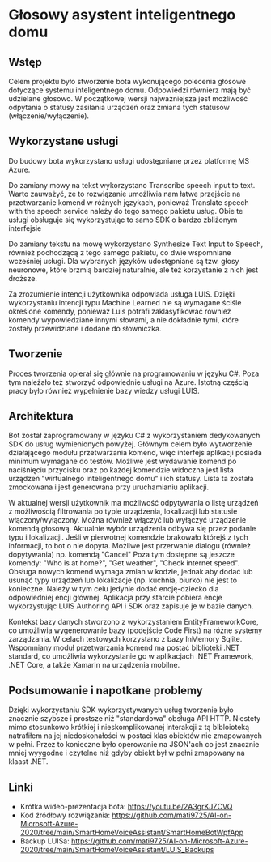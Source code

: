 # Głosowy asystent inteligentnego domu

## Wstęp

Celem projektu było stworzenie bota wykonującego polecenia głosowe dotyczące systemu inteligentnego domu. 
Odpowiedzi równierz mają być udzielane głosowo.
W początkowej wersji najważniejsza jest możliwość odpytania o statusy zasilania urządzeń oraz zmiana tych statusów (włączenie/wyłączenie).

## Wykorzystane usługi

Do budowy bota wykorzystano usługi udostępniane przez platformę MS Azure.

Do zamiany mowy na tekst wykorzystano Transcribe speech input to text. 
Warto zauważyć, że  to rozwiązanie umożliwia nam łatwe przejście na przetwarzanie komend w różnych językach, ponieważ Translate speech with the speech service należy do tego samego pakietu usług.
Obie te usługi obsługuje się wykorzystując to samo SDK o bardzo zbliżonym interfejsie

Do zamiany tekstu na mowę wykorzystano Synthesize Text Input to Speech, również pochodzącą z tego samego pakietu, co dwie wspomniane wcześniej usługi. Dla wybranych języków udostępniane są tzw. głosy neuronowe, które brzmią bardziej naturalnie, ale też korzystanie z nich jest droższe.

Za zrozumienie intencji użytkownika odpowiada usługa LUIS.
Dzięki wykorzystaniu intencji typu Machine Learned nie są wymagane ściśle określone komendy, ponieważ Luis potrafi zaklasyfikować również komendy wypowiedziane innymi słowami, a nie dokładnie tymi, które zostały przewidziane i dodane do słowniczka.

## Tworzenie

Proces tworzenia opierał się głównie na programowaniu w języku C#. 
Poza tym należało też stworzyć odpowiednie usługi na Azure.
Istotną częścią pracy było również wypełnienie bazy wiedzy usługi LUIS.

## Architektura

Bot został zaprogramowany w języku C# z wykorzystaniem dedykowanych SDK do usług wymienionych powyżej.
Głównym celem było wytworzenie działającego modułu przetwarzania komend, więc interfejs aplikacji posiada minimum wymagane do testów.
Możliwe jest wydawanie komend po naciśnięciu przycisku oraz po każdej komendzie widoczna jest lista urządzeń "wirtualnego inteligentnego domu" i ich statusy.
Lista ta została zmockowana i jest generowana przy uruchamianiu aplikacji.

W aktualnej wersji użytkownik ma możliwość odpytywania o listę urządzeń z możliwością filtrowania po typie urządzenia, lokalizacji lub statusie włączony/wyłączony.
Można również włączyć lub wyłączyć urządzenie komendą głosową. 
Aktualnie wybór urządzenia odbywa się przez podanie typu i lokalizacji.
Jeśli w pierwotnej komendzie brakowało którejś z tych informacji, to bot o nie dopyta.
Możliwe jest przerwanie dialogu (również dopytywania) np. komendą "Cancel"
Poza tym dostępne są jeszcze komendy: "Who is at home?", "Get weather", "Check internet speed".
Obsługa nowych komend wymaga zmian w kodzie, jednak aby dodać lub usunąć typy urządzeń lub lokalizacje (np. kuchnia, biurko) nie jest to konieczne. 
Należy w tym celu jedynie dodać encję-dziecko dla odpowiedniej encji głównej.
Aplikacja przy starcie pobiera encje wykorzystując LUIS Authoring API i SDK oraz zapisuje je w bazie danych.

Kontekst bazy danych stworzono z wykorzystaniem EntityFrameworkCore, co umożliwia wygenerowanie bazy (podejście Code First) na różne systemy zarządzania. 
W celach testowych korzystano z bazy InMemory Sqlite.
Wspomniany moduł przetwarzania komend ma postać biblioteki .NET standard, co umożliwia wykorzystanie go w aplikacjach .NET Framework, .NET Core, a także Xamarin na urządzenia mobilne.

## Podsumowanie i napotkane problemy

Dzięki wykorzystaniu SDK wykorzystywanych usług tworzenie było znacznie szybsze i prostsze niż "standardowa" obsługa API HTTP.
Niestety mimo stosunkowo krótkiej i nieskomplikowanej  interakcji z tą blbloioteką natrafiłem na jej niedoskonałości w postaci klas obiektów nie zmapowanych w pełni.
Przez to konieczne było operowanie na JSON'ach co jest znacznie mniej wyygodne i czytelne niż gdyby obiekt był w pełni zmapowany na klaast .NET.

## Linki

* Krótka wideo-prezentacja bota: https://youtu.be/2A3grKJZCVQ
* Kod źródłowy rozwiązania: https://github.com/mati9725/AI-on-Microsoft-Azure-2020/tree/main/SmartHomeVoiceAssistant/SmartHomeBotWpfApp
* Backup LUISa: https://github.com/mati9725/AI-on-Microsoft-Azure-2020/tree/main/SmartHomeVoiceAssistant/LUIS_Backups